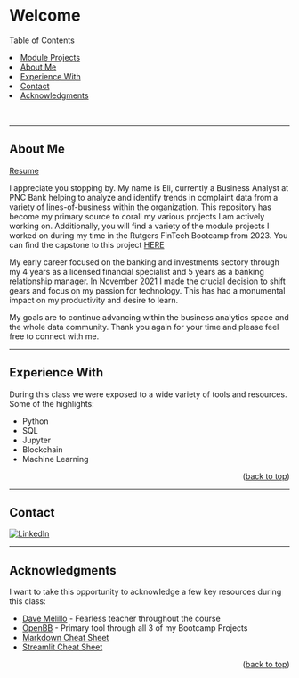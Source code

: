 # Welcome

<a name="readme-top"></a>
<!-- TABLE OF CONTENTS -->

  Table of Contents
    <li><a href="/module_projects/">Module Projects</a></li>
    <li><a href="#about-me">About Me</a></li>
    <li><a href="#built-with">Experience With</a></li>
    <li><a href="#contact">Contact</a></li>
    <li><a href="#acknowledgments">Acknowledgments</a></li>

<br>

---
## About Me
<a href="https://epiccoding.github.io">Resume</a>

I appreciate you stopping by.  My name is Eli, currently a Business Analyst at PNC Bank helping to analyze and identify trends in complaint data from a variety of lines-of-business within the organization.  This repository has become my primary source to corall my various projects I am actively working on.  Additionally, you will find a variety of the module projects I worked on during my time in the Rutgers FinTech Bootcamp from 2023.  You can find the capstone to this project <a href="https://project3-openbb-launch.streamlit.app">HERE</a>

My early career focused on the banking and investments sectory through my 4 years as a licensed financial specialist and 5 years as a banking relationship manager.  In November 2021 I made the crucial decision to shift gears and focus on my passion for technology.  This has had a monumental impact on my productivity and desire to learn.

My goals are to continue advancing within the business analytics space and the whole data community.  Thank you again for your time and please feel free to connect with me.


---
## Experience With

During this class we were exposed to a wide variety of tools and resources.  Some of the highlights:

* Python
* SQL
* Jupyter
* Blockchain
* Machine Learning


<p align="right">(<a href="#readme-top">back to top</a>)</p>



<!-- CONTACT -->
---
## Contact

 [![LinkedIn](https://img.icons8.com/?size=48&id=13930&format=png)](https://www.linkedin.com/in/elipickhart/) 




<!-- ACKNOWLEDGMENTS -->
---
## Acknowledgments
I want to take this opportunity to acknowledge a few key resources during this class:

* [Dave Melillo](https://www.linkedin.com/in/davemelillojr/) - Fearless teacher throughout the course
* [OpenBB](https://www.openbb.co/) - Primary tool through all 3 of my Bootcamp Projects
* [Markdown Cheat Sheet](https://www.markdownguide.org/cheat-sheet)
* [Streamlit Cheat Sheet](https://daniellewisdl-streamlit-cheat-sheet-app-ytm9sg.streamlit.app/)

<p align="right">(<a href="#readme-top">back to top</a>)</p>